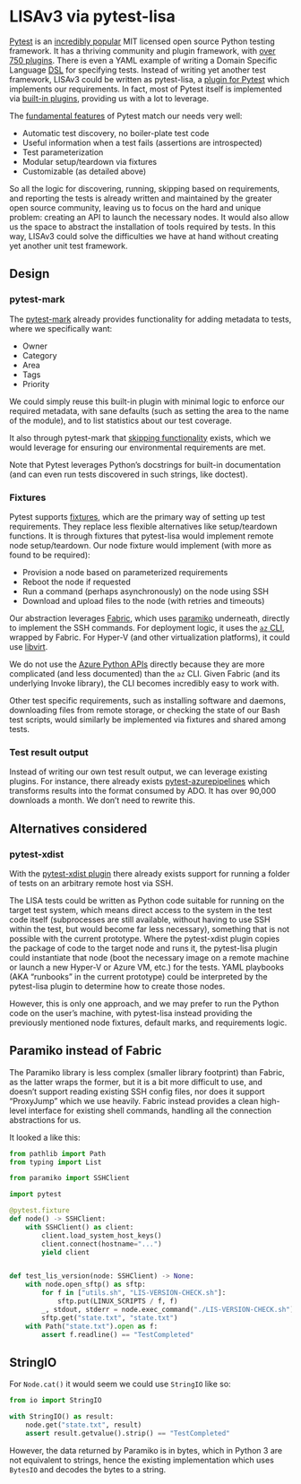 # LISAv3 via pytest-lisa

[Pytest](https://docs.pytest.org/en/stable/) is an [incredibly
popular](https://docs.pytest.org/en/stable/talks.html) MIT licensed open source
Python testing framework. It has a thriving community and plugin framework, with
[over 750 plugins](https://plugincompat.herokuapp.com/). There is even a YAML
example of writing a Domain Specific Language
[DSL](https://docs.pytest.org/en/stable/example/nonpython.html#yaml-plugin) for
specifying tests. Instead of writing yet another test framework, LISAv3 could be
written as pytest-lisa, a [plugin for
Pytest](https://docs.pytest.org/en/stable/writing_plugins.html) which implements
our requirements. In fact, most of Pytest itself is implemented via [built-in
plugins](https://docs.pytest.org/en/stable/plugins.html), providing us with a
lot to leverage.

The [fundamental features](https://www.youtube.com/watch?v=CMuSn9cofbI) of
Pytest match our needs very well:

* Automatic test discovery, no boiler-plate test code
* Useful information when a test fails (assertions are introspected)
* Test parameterization
* Modular setup/teardown via fixtures
* Customizable (as detailed above)

So all the logic for discovering, running, skipping based on requirements, and
reporting the tests is already written and maintained by the greater open source
community, leaving us to focus on the hard and unique problem: creating an API
to launch the necessary nodes. It would also allow us the space to abstract the
installation of tools required by tests. In this way, LISAv3 could solve the
difficulties we have at hand without creating yet another unit test framework.

## Design

### pytest-mark

The [pytest-mark](https://docs.pytest.org/en/stable/mark.html) already provides
functionality for adding metadata to tests, where we specifically want:

* Owner
* Category
* Area
* Tags
* Priority

We could simply reuse this built-in plugin with minimal logic to enforce our
required metadata, with sane defaults (such as setting the area to the name of
the module), and to list statistics about our test coverage.

It also through pytest-mark that [skipping
functionality](https://docs.pytest.org/en/stable/skipping.html) exists, which we
would leverage for ensuring our environmental requirements are met.

Note that Pytest leverages Python’s docstrings for built-in documentation (and
can even run tests discovered in such strings, like doctest).

### Fixtures

Pytest supports [fixtures](https://docs.pytest.org/en/stable/fixture.html),
which are the primary way of setting up test requirements. They replace less
flexible alternatives like setup/teardown functions. It is through fixtures that
pytest-lisa would implement remote node setup/teardown. Our node fixture would
implement (with more as found to be required):

* Provision a node based on parameterized requirements
* Reboot the node if requested
* Run a command (perhaps asynchronously) on the node using SSH
* Download and upload files to the node (with retries and timeouts)

Our abstraction leverages
[Fabric](https://docs.fabfile.org/en/stable/index.html), which uses
[paramiko](https://docs.paramiko.org/en/stable/) underneath, directly to
implement the SSH commands. For deployment logic, it uses the [`az`
CLI](https://aka.ms/azureclidocs), wrapped by Fabric. For Hyper-V (and other
virtualization platforms), it could use
[libvirt](https://libvirt.org/python.html).

We do not use the [Azure Python APIs](https://aka.ms/azsdk/python/all) directly
because they are more complicated (and less documented) than the `az` CLI. Given
Fabric (and its underlying Invoke library), the CLI becomes incredibly easy to
work with.

Other test specific requirements, such as installing software and daemons,
downloading files from remote storage, or checking the state of our Bash test
scripts, would similarly be implemented via fixtures and shared among tests.

### Test result output

Instead of writing our own test result output, we can leverage existing plugins.
For instance, there already exists
[pytest-azurepipelines](https://pypi.org/project/pytest-azurepipelines/) which
transforms results into the format consumed by ADO. It has over 90,000 downloads
a month. We don’t need to rewrite this.

## Alternatives considered

### pytest-xdist

With the [pytest-xdist plugin](https://github.com/pytest-dev/pytest-xdist) there
already exists support for running a folder of tests on an arbitrary remote host
via SSH.

The LISA tests could be written as Python code suitable for running on the
target test system, which means direct access to the system in the test code
itself (subprocesses are still available, without having to use SSH within the
test, but would become far less necessary), something that is not possible with
the current prototype. Where the pytest-xdist plugin copies the package of code
to the target node and runs it, the pytest-lisa plugin could instantiate that
node (boot the necessary image on a remote machine or launch a new Hyper-V or
Azure VM, etc.) for the tests. YAML playbooks (AKA “runbooks” in the current
prototype) could be interpreted by the pytest-lisa plugin to determine how to
create those nodes.

However, this is only one approach, and we may prefer to run the Python code on
the user’s machine, with pytest-lisa instead providing the previously mentioned
node fixtures, default marks, and requirements logic.

## Paramiko instead of Fabric

The Paramiko library is less complex (smaller library footprint) than Fabric, as
the latter wraps the former, but it is a bit more difficult to use, and doesn’t
support reading existing SSH config files, nor does it support “ProxyJump” which
we use heavily. Fabric instead provides a clean high-level interface for
existing shell commands, handling all the connection abstractions for us.

It looked a like this:

```python
from pathlib import Path
from typing import List

from paramiko import SSHClient

import pytest

@pytest.fixture
def node() -> SSHClient:
    with SSHClient() as client:
        client.load_system_host_keys()
        client.connect(hostname="...")
        yield client


def test_lis_version(node: SSHClient) -> None:
    with node.open_sftp() as sftp:
        for f in ["utils.sh", "LIS-VERSION-CHECK.sh"]:
            sftp.put(LINUX_SCRIPTS / f, f)
        _, stdout, stderr = node.exec_command("./LIS-VERSION-CHECK.sh")
        sftp.get("state.txt", "state.txt")
    with Path("state.txt").open as f:
        assert f.readline() == "TestCompleted"
```
## StringIO

For `Node.cat()` it would seem we could use `StringIO` like so:

```python
from io import StringIO

with StringIO() as result:
    node.get("state.txt", result)
    assert result.getvalue().strip() == "TestCompleted"
```

However, the data returned by Paramiko is in bytes, which in Python 3 are not
equivalent to strings, hence the existing implementation which uses `BytesIO`
and decodes the bytes to a string.
